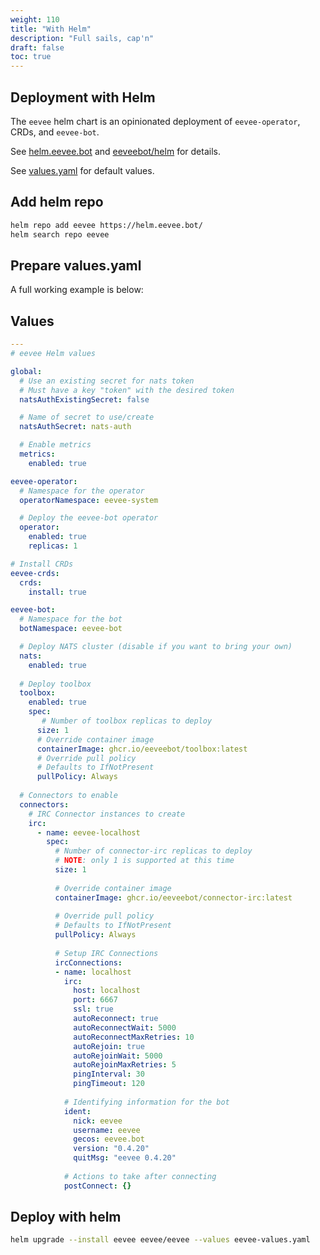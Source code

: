 ```yaml
---
weight: 110
title: "With Helm"
description: "Full sails, cap'n"
draft: false
toc: true
---
```


## Deployment with Helm

The `eevee` helm chart is an opinionated deployment of `eevee-operator`, CRDs, and `eevee-bot`.

See [helm.eevee.bot](https://helm.eevee.bot) and [eeveebot/helm](https://github.com/eeveebot/helm) for details.

See [values.yaml](https://helm.eevee.bot/charts/eevee/values.yaml) for default values.


## Add helm repo

```bash
helm repo add eevee https://helm.eevee.bot/
helm search repo eevee
```

## Prepare values.yaml

A full working example is below:

## Values

```yaml
---
# eevee Helm values

global:
  # Use an existing secret for nats token
  # Must have a key "token" with the desired token
  natsAuthExistingSecret: false

  # Name of secret to use/create
  natsAuthSecret: nats-auth

  # Enable metrics
  metrics:
    enabled: true

eevee-operator:
  # Namespace for the operator
  operatorNamespace: eevee-system

  # Deploy the eevee-bot operator
  operator:
    enabled: true
    replicas: 1

# Install CRDs
eevee-crds:
  crds:
    install: true

eevee-bot:
  # Namespace for the bot
  botNamespace: eevee-bot

  # Deploy NATS cluster (disable if you want to bring your own)
  nats:
    enabled: true
  
  # Deploy toolbox
  toolbox:
    enabled: true
    spec:
       # Number of toolbox replicas to deploy
      size: 1
      # Override container image
      containerImage: ghcr.io/eeveebot/toolbox:latest
      # Override pull policy
      # Defaults to IfNotPresent
      pullPolicy: Always
  
  # Connectors to enable
  connectors:
    # IRC Connector instances to create
    irc:
      - name: eevee-localhost
        spec:
          # Number of connector-irc replicas to deploy
          # NOTE: only 1 is supported at this time
          size: 1
  
          # Override container image
          containerImage: ghcr.io/eeveebot/connector-irc:latest
  
          # Override pull policy
          # Defaults to IfNotPresent
          pullPolicy: Always
  
          # Setup IRC Connections
          ircConnections:
          - name: localhost
            irc:
              host: localhost
              port: 6667
              ssl: true
              autoReconnect: true
              autoReconnectWait: 5000
              autoReconnectMaxRetries: 10
              autoRejoin: true
              autoRejoinWait: 5000
              autoRejoinMaxRetries: 5
              pingInterval: 30
              pingTimeout: 120
  
            # Identifying information for the bot
            ident:
              nick: eevee
              username: eevee
              gecos: eevee.bot
              version: "0.4.20"
              quitMsg: "eevee 0.4.20"
  
            # Actions to take after connecting
            postConnect: {}
```

## Deploy with helm

```bash
helm upgrade --install eevee eevee/eevee --values eevee-values.yaml
```
